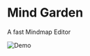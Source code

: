 # Mind Garden

A fast Mindmap Editor

![Demo](https://github.com/iabrmv/mindmaps/blob/dev/demo/MindGarden.gif?raw=true)





